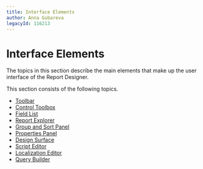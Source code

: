 ```yaml
---
title: Interface Elements
author: Anna Gubareva
legacyId: 116213
---
```

# Interface Elements
The topics in this section describe the main elements that make up the user interface of the Report Designer.

This section consists of the following topics.
* [Toolbar](interface-elements/toolbar.md)
* [Control Toolbox](interface-elements/control-toolbox.md)
* [Field List](interface-elements/field-list.md)
* [Report Explorer](interface-elements/report-explorer.md)
* [Group and Sort Panel](interface-elements/group-and-sort-panel.md)
* [Properties Panel](interface-elements/properties-panel.md)
* [Design Surface](interface-elements/design-surface.md)
* [Script Editor](interface-elements/script-editor.md)
* [Localization Editor](interface-elements/localization-editor.md)
* [Query Builder](interface-elements/query-builder.md)